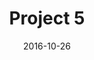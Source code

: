 ---
layout: post
title: "Project 5"
date: 2016-10-26
excerpt: "Titanic Data Analysis: Did They Survive"
tags: [Death, Regression, Model]
comments: false
---